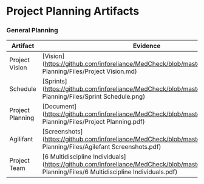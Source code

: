 # Project Planning Artifacts

### General Planning
Artifact | Evidence 
--- | --- 
Project Vision | [Vision](https://github.com/inforeliance/MedCheck/blob/master/Artifacts/Project Planning/Files/Project Vision.md)
Schedule | [Sprints](https://github.com/inforeliance/MedCheck/blob/master/Artifacts/Project Planning/Files/Sprint Schedule.png)
Project Planning | [Document](https://github.com/inforeliance/MedCheck/blob/master/Artifacts/Project Planning/Files/Project Planning.pdf)
Agilifant | [Screenshots](https://github.com/inforeliance/MedCheck/blob/master/Artifacts/Project Planning/Files/Agilefant Screenshots.pdf)
Project Team | [6 Multidiscipline Individuals](https://github.com/inforeliance/MedCheck/blob/master/Artifacts/Project Planning/Files/6 Multidiscipline Individuals.pdf)
